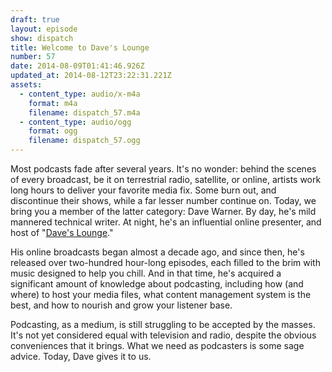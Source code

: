 ```yaml
---
draft: true
layout: episode
show: dispatch
title: Welcome to Dave's Lounge
number: 57
date: 2014-08-09T01:41:46.926Z
updated_at: 2014-08-12T23:22:31.221Z
assets:
  - content_type: audio/x-m4a
    format: m4a
    filename: dispatch_57.m4a
  - content_type: audio/ogg
    format: ogg
    filename: dispatch_57.ogg
---
```

Most podcasts fade after several years. It's no wonder: behind the scenes of every broadcast, be it on terrestrial radio, satellite, or online, artists work long hours to deliver your favorite media fix. Some burn out, and discontinue their shows, while a far lesser number continue on. Today, we bring you a member of the latter category: Dave Warner. By day, he's mild mannered technical writer. At night, he's an influential online presenter, and host of "[Dave's Lounge](http://daveslounge.com)."

His online broadcasts began almost a decade ago, and since then, he's released over two-hundred hour-long episodes, each filled to the brim with music designed to help you chill. And in that time, he's acquired a significant amount of knowledge about podcasting, including how (and where) to host your media files, what content management system is the best, and how to nourish and grow your listener base. 

Podcasting, as a medium, is still struggling to be accepted by the masses. It's not yet considered equal with television and radio, despite the obvious conveniences that it brings. What we need as podcasters is some sage advice. Today, Dave gives it to us. 